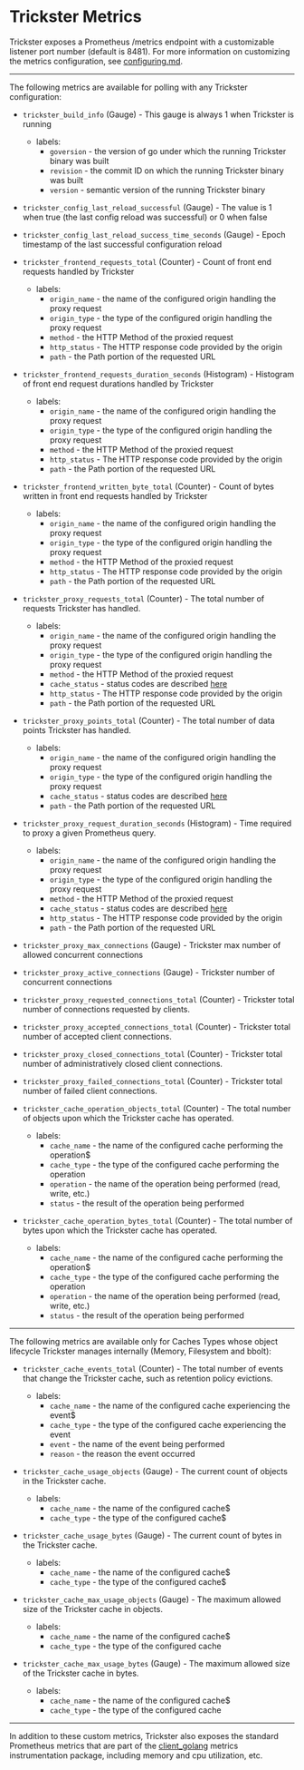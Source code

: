 # Trickster Metrics

Trickster exposes a Prometheus /metrics endpoint with a customizable listener port number (default is 8481). For more information on customizing the metrics configuration, see [configuring.md](configuring.md).

---

The following metrics are available for polling with any Trickster configuration:

* `trickster_build_info` (Gauge) - This gauge is always 1 when Trickster is running
  * labels:
    * `goversion` - the version of go under which the running Trickster binary was built
    * `revision` - the commit ID on which the running Trickster binary was built
    * `version` - semantic version of the running Trickster binary

* `trickster_config_last_reload_successful` (Gauge) - The value is 1 when true (the last config reload was successful) or 0 when false

* `trickster_config_last_reload_success_time_seconds` (Gauge) - Epoch timestamp of the last successful configuration reload

* `trickster_frontend_requests_total` (Counter) - Count of front end requests handled by Trickster
  * labels:
    * `origin_name` - the name of the configured origin handling the proxy request
    * `origin_type` - the type of the configured origin handling the proxy request
    * `method` - the HTTP Method of the proxied request
    * `http_status` - The HTTP response code provided by the origin
    * `path` - the Path portion of the requested URL

* `trickster_frontend_requests_duration_seconds` (Histogram) - Histogram of front end request durations handled by Trickster
  * labels:
    * `origin_name` - the name of the configured origin handling the proxy request
    * `origin_type` - the type of the configured origin handling the proxy request
    * `method` - the HTTP Method of the proxied request
    * `http_status` - The HTTP response code provided by the origin
    * `path` - the Path portion of the requested URL

* `trickster_frontend_written_byte_total` (Counter) - Count of bytes written in front end requests handled by Trickster
  * labels:
    * `origin_name` - the name of the configured origin handling the proxy request
    * `origin_type` - the type of the configured origin handling the proxy request
    * `method` - the HTTP Method of the proxied request
    * `http_status` - The HTTP response code provided by the origin
    * `path` - the Path portion of the requested URL

* `trickster_proxy_requests_total` (Counter) - The total number of requests Trickster has handled.
  * labels:
    * `origin_name` - the name of the configured origin handling the proxy request
    * `origin_type` - the type of the configured origin handling the proxy request
    * `method` - the HTTP Method of the proxied request
    * `cache_status` - status codes are described [here](./caches.md#cache-status)
    * `http_status` - The HTTP response code provided by the origin
    * `path` - the Path portion of the requested URL

* `trickster_proxy_points_total` (Counter) - The total number of data points Trickster has handled.
  * labels:
    * `origin_name` - the name of the configured origin handling the proxy request
    * `origin_type` - the type of the configured origin handling the proxy request
    * `cache_status` - status codes are described [here](./caches.md#cache-status)
    * `path` - the Path portion of the requested URL

* `trickster_proxy_request_duration_seconds` (Histogram) - Time required to proxy a given Prometheus query.
  * labels:
    * `origin_name` - the name of the configured origin handling the proxy request
    * `origin_type` - the type of the configured origin handling the proxy request
    * `method` - the HTTP Method of the proxied request
    * `cache_status` - status codes are described [here](./caches.md#cache-status)
    * `http_status` - The HTTP response code provided by the origin
    * `path` - the Path portion of the requested URL

* `trickster_proxy_max_connections` (Gauge) - Trickster max number of allowed concurrent connections

* `trickster_proxy_active_connections` (Gauge) - Trickster number of concurrent connections

* `trickster_proxy_requested_connections_total` (Counter) - Trickster total number of connections requested by clients.

* `trickster_proxy_accepted_connections_total` (Counter) - Trickster total number of accepted client connections.

* `trickster_proxy_closed_connections_total` (Counter) - Trickster total number of administratively closed client connections.

* `trickster_proxy_failed_connections_total` (Counter) - Trickster total number of failed client connections.

* `trickster_cache_operation_objects_total` (Counter) - The total number of objects upon which the Trickster cache has operated.
  * labels:
    * `cache_name` - the name of the configured cache performing the operation$
    * `cache_type` - the type of the configured cache performing the operation
    * `operation` - the name of the operation being performed (read, write, etc.)
    * `status` - the result of the operation being performed

* `trickster_cache_operation_bytes_total` (Counter) - The total number of bytes upon which the Trickster cache has operated.
  * labels:
    * `cache_name` - the name of the configured cache performing the operation$
    * `cache_type` - the type of the configured cache performing the operation
    * `operation` - the name of the operation being performed (read, write, etc.)
    * `status` - the result of the operation being performed

---

The following metrics are available only for Caches Types whose object lifecycle Trickster manages internally (Memory, Filesystem and bbolt):

* `trickster_cache_events_total` (Counter) - The total number of events that change the Trickster cache, such as retention policy evictions.
  * labels:
    * `cache_name` - the name of the configured cache experiencing the event$
    * `cache_type` - the type of the configured cache experiencing the event
    * `event` - the name of the event being performed
    * `reason` - the reason the event occurred

* `trickster_cache_usage_objects` (Gauge) - The current count of objects in the Trickster cache.
  * labels:
    * `cache_name` - the name of the configured cache$
    * `cache_type` - the type of the configured cache$

* `trickster_cache_usage_bytes` (Gauge) - The current count of bytes in the Trickster cache.
  * labels:
    * `cache_name` - the name of the configured cache$
    * `cache_type` - the type of the configured cache$

* `trickster_cache_max_usage_objects` (Gauge) - The maximum allowed size of the Trickster cache in objects.
  * labels:
    * `cache_name` - the name of the configured cache$
    * `cache_type` - the type of the configured cache

* `trickster_cache_max_usage_bytes` (Gauge) - The maximum allowed size of the Trickster cache in bytes.
  * labels:
    * `cache_name` - the name of the configured cache$
    * `cache_type` - the type of the configured cache

---

In addition to these custom metrics, Trickster also exposes the standard Prometheus metrics that are part of the [client_golang](https://github.com/prometheus/client_golang) metrics instrumentation package, including memory and cpu utilization, etc.
